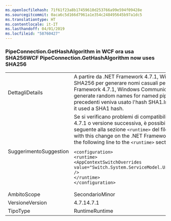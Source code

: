 ```yaml
---
ms.openlocfilehash: 71f61f23a8b17459610d253766a99e594f09428e
ms.sourcegitcommit: 0aca6c5d166d7961a1e354c248495645b97a1dc5
ms.translationtype: HT
ms.contentlocale: it-IT
ms.lasthandoff: 04/01/2019
ms.locfileid: "58760427"
---
```

### <a name="wcf-pipeconnectiongethashalgorithm-now-uses-sha256"></a><span data-ttu-id="ab4f6-101">PipeConnection.GetHashAlgorithm in WCF ora usa SHA256</span><span class="sxs-lookup"><span data-stu-id="ab4f6-101">WCF PipeConnection.GetHashAlgorithm now uses SHA256</span></span>

|   |   |
|---|---|
|<span data-ttu-id="ab4f6-102">Dettagli</span><span class="sxs-lookup"><span data-stu-id="ab4f6-102">Details</span></span>|<span data-ttu-id="ab4f6-103">A partire da .NET Framework 4.7.1, Windows Communication Foundation usa un hash SHA256 per generare nomi casuali per le named pipe.</span><span class="sxs-lookup"><span data-stu-id="ab4f6-103">Starting with the .NET Framework 4.7.1, Windows Communication Foundation uses a SHA256 hash to generate random names for named pipes.</span></span> <span data-ttu-id="ab4f6-104">In .NET Framework 4.7 e versioni precedenti veniva usato l'hash SHA1.</span><span class="sxs-lookup"><span data-stu-id="ab4f6-104">In the .NET Framework 4.7 and earlier versions, it used a SHA1 hash.</span></span>|
|<span data-ttu-id="ab4f6-105">Suggerimento</span><span class="sxs-lookup"><span data-stu-id="ab4f6-105">Suggestion</span></span>|<span data-ttu-id="ab4f6-106">Se si verificano problemi di compatibilità con questa modifica in .NET Framework 4.7.1 o versione successiva, è possibile rifiutarla esplicitamente aggiungendo la riga seguente alla sezione <code>&lt;runtime&gt;</code> del file app.config:</span><span class="sxs-lookup"><span data-stu-id="ab4f6-106">If you run into compatibility issue with this change on the .NET Framework 4.7.1 or later, you can opt-out it by adding the following line to the <code>&lt;runtime&gt;</code> section of your app.config file:</span></span><pre><code class="lang-xml">&lt;configuration&gt;&#13;&#10;&lt;runtime&gt;&#13;&#10;&lt;AppContextSwitchOverrides value=&quot;Switch.System.ServiceModel.UseSha1InPipeConnectionGetHashAlgorithm=true&quot; /&gt;&#13;&#10;&lt;/runtime&gt;&#13;&#10;&lt;/configuration&gt;&#13;&#10;</code></pre>|
|<span data-ttu-id="ab4f6-107">Ambito</span><span class="sxs-lookup"><span data-stu-id="ab4f6-107">Scope</span></span>|<span data-ttu-id="ab4f6-108">Secondario</span><span class="sxs-lookup"><span data-stu-id="ab4f6-108">Minor</span></span>|
|<span data-ttu-id="ab4f6-109">Versione</span><span class="sxs-lookup"><span data-stu-id="ab4f6-109">Version</span></span>|<span data-ttu-id="ab4f6-110">4.7.1</span><span class="sxs-lookup"><span data-stu-id="ab4f6-110">4.7.1</span></span>|
|<span data-ttu-id="ab4f6-111">Tipo</span><span class="sxs-lookup"><span data-stu-id="ab4f6-111">Type</span></span>|<span data-ttu-id="ab4f6-112">Runtime</span><span class="sxs-lookup"><span data-stu-id="ab4f6-112">Runtime</span></span>|

